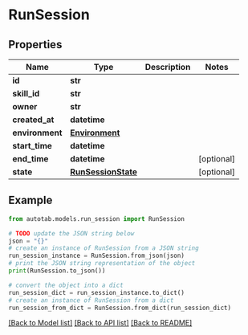 # RunSession


## Properties

Name | Type | Description | Notes
------------ | ------------- | ------------- | -------------
**id** | **str** |  | 
**skill_id** | **str** |  | 
**owner** | **str** |  | 
**created_at** | **datetime** |  | 
**environment** | [**Environment**](Environment.md) |  | 
**start_time** | **datetime** |  | 
**end_time** | **datetime** |  | [optional] 
**state** | [**RunSessionState**](RunSessionState.md) |  | [optional] 

## Example

```python
from autotab.models.run_session import RunSession

# TODO update the JSON string below
json = "{}"
# create an instance of RunSession from a JSON string
run_session_instance = RunSession.from_json(json)
# print the JSON string representation of the object
print(RunSession.to_json())

# convert the object into a dict
run_session_dict = run_session_instance.to_dict()
# create an instance of RunSession from a dict
run_session_from_dict = RunSession.from_dict(run_session_dict)
```
[[Back to Model list]](../README.md#documentation-for-models) [[Back to API list]](../README.md#documentation-for-api-endpoints) [[Back to README]](../README.md)


